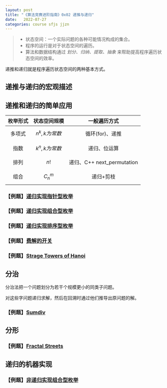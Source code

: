 ```yaml
---
layout: post
title: "《算法竞赛进阶指南》0x02 递推与递归"
date:   2022-07-27
categories: course sfjs jjzn
---
```


> * 状态空间：一个实际问题的各种可能情况构成的集合。
> * 程序的运行是对于状态空间的遍历。
> * 算法和数据结构通过 *划分、归纳、提取、抽象* 来帮助提高程序遍历状态空间的效率。

递推和递归就是程序遍历状态空间的两种基本方式。

## 递推与递归的宏观描述

## 递推和递归的简单应用

|枚举形式|状态空间规模|一般遍历方式|
|:-:|:-:|:-:|
|多项式|$$n^k,k为常数$$|循环(for)、递推|
|指数|$$k^n,k为常数$$|递归、位运算|
|排列|$$n!$$|递归、C++ next_permutation|
|组合|$$C_n^m$$|递归+剪枝|

### 【例题】<a href="https://lyccrius.github.io/solution/acwing/92/" target="_blank">递归实现指针型枚举</a>

### 【例题】<a href="https://lyccrius.github.io/solution/acwing/93/" target="_blank">递归实现组合型枚举</a>

### 【例题】<a href="https://lyccrius.github.io/solution/acwing/94/" target="_blank">递归实现排序型枚举</a>

### 【例题】<a href="https://lyccrius.github.io/solution/acwing/95/" target="_blank">费解的开关</a>

### 【例题】<a href="https://lyccrius.github.io/solution/acwing/96/" target="_blank">Strage Towers of Hanoi</a>

## 分治

分治法把一个问题划分为若干个规模更小的同类子问题。

对这些字问题递归求解，然后在回溯时通过他们推导出原问题的解。

### 【例题】<a href="https://lyccrius.github.io/solution/acwing/97/" target="_blank">Sumdiv</a>

## 分形
### 【例题】<a href="https://lyccrius.github.io/solution/acwing/98/" target="_blank">Fractal Streets</a>

## 递归的机器实现
### 【例题】<a href="https://lyccrius.github.io/solution/acwing/93/" target="_blank">非递归实现组合型枚举</a>